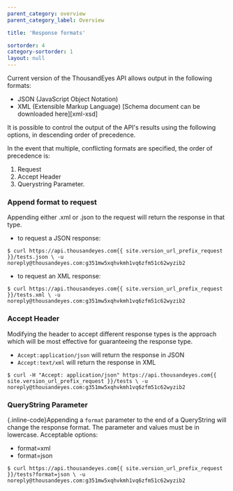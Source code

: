 ```yaml
---
parent_category: overview
parent_category_label: Overview

title: 'Response formats'

sortorder: 4
category-sortorder: 1
layout: null
---
```


Current version of the ThousandEyes API allows output in the following formats:

* JSON (JavaScript Object Notation)
* XML (Extensible Markup Language) [Schema document can be downloaded here][xml-xsd]

It is possible to control the output of the API's results using the following options, in descending order of precedence.

In the event that multiple, conflicting formats are specified, the order of precedence is:

1. Request
2. Accept Header
3. Querystring Parameter.

### Append format to request

Appending either .xml or .json to the request will return the response in that type.

* to request a JSON response:

`$ curl https://api.thousandeyes.com{{ site.version_url_prefix_request }}/tests.json \
  -u noreply@thousandeyes.com:g351mw5xqhvkmh1vq6zfm51c62wyzib2`

* to request an XML response:

`$ curl https://api.thousandeyes.com{{ site.version_url_prefix_request }}/tests.xml \
  -u noreply@thousandeyes.com:g351mw5xqhvkmh1vq6zfm51c62wyzib2`

### Accept Header

Modifying the header to accept different response types is the approach which will be most effective for guaranteeing the response type.

* `Accept:application/json` will return the response in JSON
* `Accept:text/xml` will return the response in XML

`$ curl -H "Accept: application/json" https://api.thousandeyes.com{{ site.version_url_prefix_request }}/tests \
  -u noreply@thousandeyes.com:g351mw5xqhvkmh1vq6zfm51c62wyzib2`

### QueryString Parameter

{.inline-code}Appending a `format` parameter to the end of a QueryString will change the response format. The parameter and values must be in lowercase.  Acceptable options:

* format=xml
* format=json

`$ curl https://api.thousandeyes.com{{ site.version_url_prefix_request }}/tests?format=json \
  -u noreply@thousandeyes.com:g351mw5xqhvkmh1vq6zfm51c62wyzib2`
